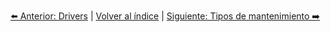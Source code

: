 


[⬅️ Anterior: Drivers](../Unidad1-OrganizacionDeComputadoras/Drivers.md) | [Volver al índice](../TablaDeContenidos.md) | [Siguiente: Tipos de mantenimiento ➡️](TiposDeMantenimiento.md)